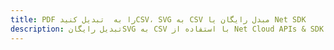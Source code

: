 ---title: PDF را به  تبدیل کنیدCSV، SVG به CSV مبدل رایگان یا Net SDKdescription: تبدیل رایگانSVG به CSV با استفاده از Net Cloud APIs & SDK همچنین اسناد PDF را در Cloud ایجاد، ویرایش و رندر کنید.---